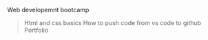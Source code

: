 Web developemnt bootcamp 

 >Html and css basics
 >How to push code from vs code to github
 >Portfolio 
